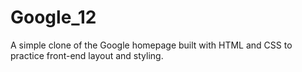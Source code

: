 # Google_12
A simple clone of the Google homepage built with HTML and CSS to practice front-end layout and styling.
